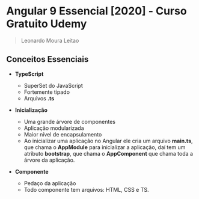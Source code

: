 # Angular 9 Essencial [2020] - Curso Gratuito Udemy
> Leonardo Moura Leitao

## Conceitos Essenciais
* __TypeScript__
    - SuperSet do JavaScript
    - Fortemente tipado
    - Arquivos __.ts__

* __Inicialização__
    - Uma grande árvore de componentes
    - Aplicação modularizada
    - Maior nível de encapsulamento
    - Ao inicializar uma aplicação no Angular ele cria um arquivo __main.ts__, que chama o __AppModule__ para inicializar a aplicação, daí tem um atributo __bootstrap__, que chama o __AppComponent__ que chama toda a árvore da aplicação.

* __Componente__
    - Pedaço da aplicação
    - Todo componente tem arquivos: HTML, CSS e TS.
